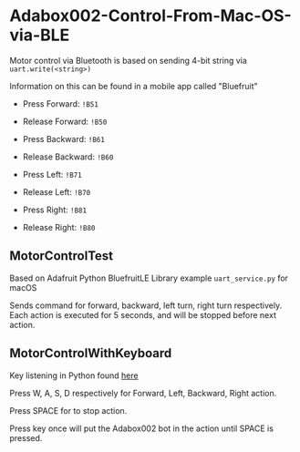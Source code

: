 # Adabox002-Control-From-Mac-OS-via-BLE

Motor control via Bluetooth is based on sending 4-bit string via `uart.write(<string>)`

Information on this can be found in a mobile app called "Bluefruit"

 - Press Forward: `!B51`

 - Release Forward: `!B50`
 
 - Press Backward: `!B61`

 - Release Backward: `!B60`
 
 - Press Left: `!B71`

 - Release Left: `!B70`
 
 - Press Right: `!B81`

 - Release Right: `!B80`
 

## MotorControlTest

Based on Adafruit Python BluefruitLE Library example `uart_service.py` for macOS

Sends command for forward, backward, left turn, right turn respectively. Each action is executed for 5 seconds, and will be stopped before next action.


## MotorControlWithKeyboard

Key listening in Python found [here](https://stackoverflow.com/questions/11918999/key-listeners-in-python)

Press W, A, S, D respectively for Forward, Left, Backward, Right action.

Press SPACE for to stop action.

Press key once will put the Adabox002 bot in the action until SPACE is pressed.


